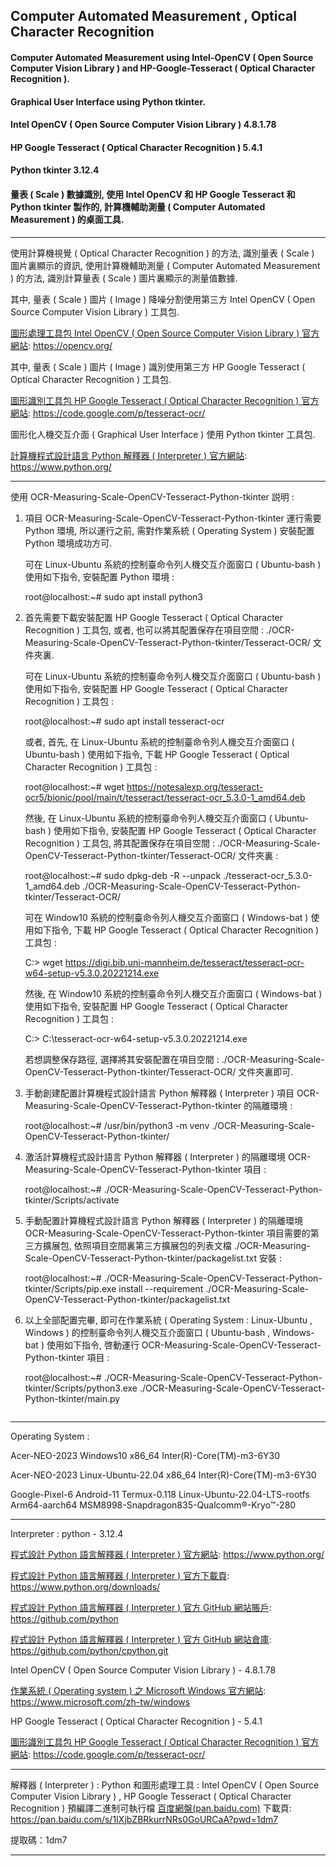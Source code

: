 ## Computer Automated Measurement , Optical Character Recognition
#### Computer Automated Measurement using Intel-OpenCV ( Open Source Computer Vision Library ) and HP-Google-Tesseract ( Optical Character Recognition ).
#### Graphical User Interface using Python tkinter.
#### Intel OpenCV ( Open Source Computer Vision Library ) 4.8.1.78
#### HP Google Tesseract ( Optical Character Recognition ) 5.4.1
#### Python tkinter 3.12.4
#### 量表 ( Scale ) 數據識別, 使用 Intel OpenCV 和 HP Google Tesseract 和 Python tkinter 製作的, 計算機輔助測量 ( Computer Automated Measurement ) 的桌面工具.
---
<p word-wrap: break-word; word-break: break-all; overflow-x: hidden; overflow-x: hidden;>
使用計算機視覺 ( Optical Character Recognition ) 的方法, 識別量表 ( Scale ) 圖片裏顯示的資訊, 使用計算機輔助測量 ( Computer Automated Measurement ) 的方法, 識別計算量表 ( Scale ) 圖片裏顯示的測量值數據.

其中, 量表 ( Scale ) 圖片 ( Image ) 降噪分割使用第三方 Intel OpenCV ( Open Source Computer Vision Library ) 工具包.

[圖形處理工具包 Intel OpenCV ( Open Source Computer Vision Library ) 官方網站](https://opencv.org/): 
https://opencv.org/

其中, 量表 ( Scale ) 圖片 ( Image ) 識別使用第三方 HP Google Tesseract ( Optical Character Recognition ) 工具包.

[圖形識別工具包 HP Google Tesseract ( Optical Character Recognition ) 官方網站](https://code.google.com/p/tesseract-ocr/): 
https://code.google.com/p/tesseract-ocr/

圖形化人機交互介面 ( Graphical User Interface ) 使用 Python tkinter 工具包.

[計算機程式設計語言 Python 解釋器 ( Interpreter ) 官方網站](https://www.python.org/): 
https://www.python.org/
</p>

---

使用 OCR-Measuring-Scale-OpenCV-Tesseract-Python-tkinter 説明 :

1. 項目 OCR-Measuring-Scale-OpenCV-Tesseract-Python-tkinter 運行需要 Python 環境, 所以運行之前, 需對作業系統 ( Operating System ) 安裝配置 Python 環境成功方可.

    可在 Linux-Ubuntu 系統的控制臺命令列人機交互介面窗口 ( Ubuntu-bash ) 使用如下指令, 安裝配置 Python 環境 :

    root@localhost:~# sudo apt install python3

2. 首先需要下載安裝配置 HP Google Tesseract ( Optical Character Recognition ) 工具包, 或者, 也可以將其配置保存在項目空間 : ./OCR-Measuring-Scale-OpenCV-Tesseract-Python-tkinter/Tesseract-OCR/ 文件夾裏.

    可在 Linux-Ubuntu 系統的控制臺命令列人機交互介面窗口 ( Ubuntu-bash ) 使用如下指令, 安裝配置 HP Google Tesseract ( Optical Character Recognition ) 工具包 :

    root@localhost:~# sudo apt install tesseract-ocr

    或者, 首先, 在 Linux-Ubuntu 系統的控制臺命令列人機交互介面窗口 ( Ubuntu-bash ) 使用如下指令, 下載 HP Google Tesseract ( Optical Character Recognition ) 工具包 :

    root@localhost:~# wget https://notesalexp.org/tesseract-ocr5/bionic/pool/main/t/tesseract/tesseract-ocr_5.3.0-1_amd64.deb

    然後, 在 Linux-Ubuntu 系統的控制臺命令列人機交互介面窗口 ( Ubuntu-bash ) 使用如下指令, 安裝配置 HP Google Tesseract ( Optical Character Recognition ) 工具包, 將其配置保存在項目空間 : ./OCR-Measuring-Scale-OpenCV-Tesseract-Python-tkinter/Tesseract-OCR/ 文件夾裏 :

    root@localhost:~# sudo dpkg-deb -R --unpack ./tesseract-ocr_5.3.0-1_amd64.deb ./OCR-Measuring-Scale-OpenCV-Tesseract-Python-tkinter/Tesseract-OCR/

    可在 Window10 系統的控制臺命令列人機交互介面窗口 ( Windows-bat ) 使用如下指令, 下載 HP Google Tesseract ( Optical Character Recognition ) 工具包 :

    C:\> wget https://digi.bib.uni-mannheim.de/tesseract/tesseract-ocr-w64-setup-v5.3.0.20221214.exe

    然後, 在 Window10 系統的控制臺命令列人機交互介面窗口 ( Windows-bat ) 使用如下指令, 安裝配置 HP Google Tesseract ( Optical Character Recognition ) 工具包 :

    C:\> C:\tesseract-ocr-w64-setup-v5.3.0.20221214.exe

    若想調整保存路徑, 選擇將其安裝配置在項目空間 : ./OCR-Measuring-Scale-OpenCV-Tesseract-Python-tkinter/Tesseract-OCR/ 文件夾裏即可.

3. 手動創建配置計算機程式設計語言 Python 解釋器 ( Interpreter ) 項目 OCR-Measuring-Scale-OpenCV-Tesseract-Python-tkinter 的隔離環境 :

    root@localhost:~# /usr/bin/python3 -m venv ./OCR-Measuring-Scale-OpenCV-Tesseract-Python-tkinter/

4. 激活計算機程式設計語言 Python 解釋器 ( Interpreter ) 的隔離環境 OCR-Measuring-Scale-OpenCV-Tesseract-Python-tkinter 項目 :

    root@localhost:~# ./OCR-Measuring-Scale-OpenCV-Tesseract-Python-tkinter/Scripts/activate

5. 手動配置計算機程式設計語言 Python 解釋器 ( Interpreter ) 的隔離環境 OCR-Measuring-Scale-OpenCV-Tesseract-Python-tkinter 項目需要的第三方擴展包, 依照項目空間裏第三方擴展包的列表文檔 ./OCR-Measuring-Scale-OpenCV-Tesseract-Python-tkinter/packagelist.txt 安裝 :

    root@localhost:~# ./OCR-Measuring-Scale-OpenCV-Tesseract-Python-tkinter/Scripts/pip.exe install --requirement ./OCR-Measuring-Scale-OpenCV-Tesseract-Python-tkinter/packagelist.txt

6. 以上全部配置完畢, 即可在作業系統 ( Operating System : Linux-Ubuntu , Windows ) 的控制臺命令列人機交互介面窗口 ( Ubuntu-bash , Windows-bat ) 使用如下指令, 啓動運行 OCR-Measuring-Scale-OpenCV-Tesseract-Python-tkinter 項目 :

    root@localhost:~# ./OCR-Measuring-Scale-OpenCV-Tesseract-Python-tkinter/Scripts/python3.exe ./OCR-Measuring-Scale-OpenCV-Tesseract-Python-tkinter/main.py

![]()

---

Operating System :

Acer-NEO-2023 Windows10 x86_64 Inter(R)-Core(TM)-m3-6Y30

Acer-NEO-2023 Linux-Ubuntu-22.04 x86_64 Inter(R)-Core(TM)-m3-6Y30

Google-Pixel-6 Android-11 Termux-0.118 Linux-Ubuntu-22.04-LTS-rootfs Arm64-aarch64 MSM8998-Snapdragon835-Qualcomm®-Kryo™-280

---

Interpreter : python - 3.12.4

[程式設計 Python 語言解釋器 ( Interpreter ) 官方網站](https://www.python.org/): 
https://www.python.org/

[程式設計 Python 語言解釋器 ( Interpreter ) 官方下載頁](https://www.python.org/downloads/): 
https://www.python.org/downloads/

[程式設計 Python 語言解釋器 ( Interpreter ) 官方 GitHub 網站賬戶](https://github.com/python): 
https://github.com/python

[程式設計 Python 語言解釋器 ( Interpreter ) 官方 GitHub 網站倉庫](https://github.com/python/cpython): 
https://github.com/python/cpython.git

Intel OpenCV ( Open Source Computer Vision Library ) - 4.8.1.78

[作業系統 ( Operating system ) 之 Microsoft Windows 官方網站](https://www.microsoft.com/zh-tw/windows): 
https://www.microsoft.com/zh-tw/windows

HP Google Tesseract ( Optical Character Recognition ) - 5.4.1

[圖形識別工具包 HP Google Tesseract ( Optical Character Recognition ) 官方網站](https://code.google.com/p/tesseract-ocr/): 
https://code.google.com/p/tesseract-ocr/

---

解釋器 ( Interpreter ) : Python 和圖形處理工具 : Intel OpenCV ( Open Source Computer Vision Library ) , HP Google Tesseract ( Optical Character Recognition ) 預編譯二進制可執行檔 [百度網盤(pan.baidu.com)](https://pan.baidu.com/s/1IXjbZBRkurrNRs0GoURCaA?pwd=1dm7) 下載頁: 
https://pan.baidu.com/s/1IXjbZBRkurrNRs0GoURCaA?pwd=1dm7

提取碼：1dm7

---

![]()
